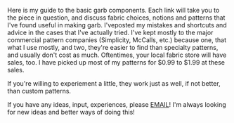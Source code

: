 Here is my guide to the basic garb components. Each link will take you to the piece in question, and discuss fabric choices, notions and patterns that I've found useful in making garb. I'veposted my mistakes and shortcuts and advice in the cases that I've actually tried.
I've kept mostly to the major commercial pattern companies (Simplicity, McCalls, etc.) because one, that what I use mostly, and two, they're easier to find than specialty patterns, and usually don't cost as much. Oftentimes, your local fabric store will have sales, too. I have picked up most of my patterns for $0.99 to $1.99 at these sales.

If you're willing to experiement a little, they work just as well, if not better, than custom patterns.

If you have any ideas, input, experiences, please [EMAIL](mailto:chimera@umich.edu)! I'm always looking for new ideas and better ways of doing this!